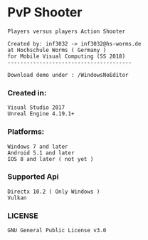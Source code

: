 # PvP Shooter
    Players versus players Action Shooter 
    
    Created by: inf3032 -> inf3032@hs-worms.de
    at Hochschule Worms ( Germany )
    for Mobile Visual Computing (SS 2018)
    ---------------------------------------
    
    Download demo under : /WindowsNoEditor
      
### Created in: 
    Visual Studio 2017
    Unreal Engine 4.19.1+
   
### Platforms:
    Windows 7 and later
    Android 5.1 and later
    IOS 8 and later ( not yet )
    
### Supported Api
    Directx 10.2 ( Only Windows )
    Vulkan
    
### LICENSE
    GNU General Public License v3.0

